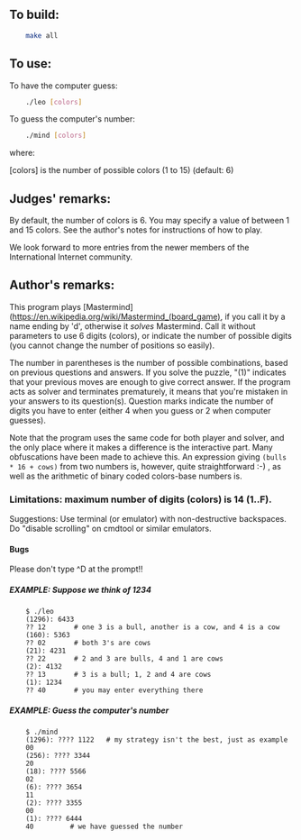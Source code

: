 ## To build:

```sh
    make all
```


## To use:

To have the computer guess:

```sh
    ./leo [colors]
```

To guess the computer's number:

```sh
    ./mind [colors]
```

where:

[colors] is the number of possible colors (1 to 15) (default: 6)


## Judges' remarks:

By default, the number of colors is 6.  You may specify a
value of between 1 and 15 colors.  See the author's notes
for instructions of how to play.

We look forward to more entries from the newer members of the
International Internet community.


## Author's remarks:

This program plays
[Mastermind](https://en.wikipedia.org/wiki/Mastermind_(board_game), if you call
it by a name ending by 'd', otherwise it _solves_ Mastermind. Call it without
parameters to use 6 digits (colors), or indicate the number of possible digits
(you cannot change the number of positions so easily).

The number in parentheses is the number of possible combinations,
based on previous questions and answers.  If you solve the puzzle,
"(1)" indicates that your previous moves are enough to give correct
answer.  If the program acts as solver and terminates prematurely,
it means that you're mistaken in your answers to its question(s).
Question marks indicate the number of digits you have to enter
(either 4 when you guess or 2 when computer guesses).

Note that the program uses the same code for both player and
solver, and the only place where it makes a difference is the
interactive part. Many obfuscations have been made to achieve
this.  An expression giving `(bulls * 16 + cows)` from two numbers
is, however, quite straightforward :-) , as well as the arithmetic
of binary coded colors-base numbers is.


### Limitations: maximum number of digits (colors) is 14 (1..F).

Suggestions: Use terminal (or emulator) with non-destructive
backspaces. Do "disable scrolling" on cmdtool or similar emulators.


#### Bugs

Please don't type ^D at the prompt!!


##### EXAMPLE: Suppose we think of 1234

```
    $ ./leo
    (1296): 6433
    ?? 12       # one 3 is a bull, another is a cow, and 4 is a cow
    (160): 5363
    ?? 02       # both 3's are cows
    (21): 4231
    ?? 22       # 2 and 3 are bulls, 4 and 1 are cows
    (2): 4132
    ?? 13       # 3 is a bull; 1, 2 and 4 are cows
    (1): 1234
    ?? 40       # you may enter everything there
```

##### EXAMPLE: Guess the computer's number

```
    $ ./mind
    (1296): ???? 1122   # my strategy isn't the best, just as example
    00
    (256): ???? 3344
    20
    (18): ???? 5566
    02
    (6): ???? 3654
    11
    (2): ???? 3355
    00
    (1): ???? 6444
    40		   # we have guessed the number
```


<!--

    Copyright © 1984-2024 by Landon Curt Noll. All Rights Reserved.

    You are free to share and adapt this file under the terms of this license:

	Creative Commons Attribution-ShareAlike 4.0 International (CC BY-SA 4.0)

    For more information, see:

	https://creativecommons.org/licenses/by-sa/4.0/

-->

